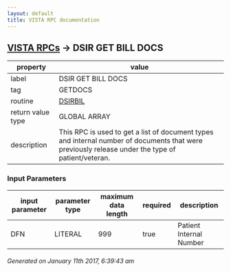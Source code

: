 ```yaml
---
layout: default
title: VISTA RPC documentation
---
```




## [VISTA RPCs](TableOfContent.md) &#8594; DSIR GET BILL DOCS 

 property | value 
--- | --- 
 label | DSIR GET BILL DOCS
 tag | GETDOCS
 routine | [DSIRBIL](http://code.osehra.org/dox/Routine_DSIRBIL_source.html)
 return value type | GLOBAL ARRAY
 description | This RPC is used to get a list of document types and internal number of documents that were previously release under the type of patient/veteran.

### Input Parameters

| input parameter | parameter type | maximum data length | required | description | 
| --- | --- | --- | --- | --- | 
| DFN | LITERAL | 999 | true | Patient Internal Number | 




 ###### Generated on January 11th 2017, 6:39:43 am
